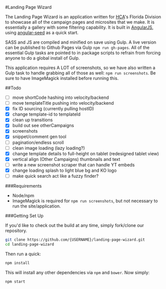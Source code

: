 #Landing Page Wizard

The Landing Page Wizard is an application written for [HCA](http://hcahealthcare.com)'s Florida Division to showcase all of the campaign pages and microsites that we make. It is essentially a gallery with some filtering capability. It is built in [AngularJS](http://angularjs.org/), using [angular-seed](https://github.com/angular/angular-seed) as a quick start.

SASS and JS are compiled and minified on save using Gulp. A live version can be published to Github Pages via Gulp `npm run gh-pages`. All of the essential Gulp tasks are pointed to in package scripts to refrain from forcing anyone to do a global install of Gulp.

This application requires A LOT of screenshots, so we have also written a Gulp task to handle grabbing all of those as well: `npm run screenshots`. Be sure to have ImageMagick installed before running this.

##Todo
- [ ] move shortCode hashing into velocity/backend
- [ ] move templateTitle pushing into velocity/backend
- [x] fix ID sourcing (currently pulling hostID)
- [x] change template-id to templateId
- [x] clean up transitions
- [x] build out see otherCampaigns
- [x] screenshots
- [x] snippet/comment gen tool
- [ ] pagination/endless scroll
- [ ] clean image loading (lazy loading?)
- [x] change template details to full-height on tablet (redesigned tablet view)
- [x] vertical align (Other Campaigns) thumbnails and text
- [ ] write a new screenshot scraper that can handle YT embeds
- [x] change loading splash to light blue bg and KO logo
- [ ] make quick search act like a fuzzy finder?

###Requirements
* Node/npm
* ImageMagick is required for `npm run screenshots`, but not necessary to run the site/application.

###Getting Set Up

If you'd like to check out the build at any time, simply fork/clone our repository.

```bash
git clone https://github.com/{USERNAME}/landing-page-wizard.git
cd landing-page-wizard
```
Then run a quick:
```bash
npm install
```
This will install any other dependencies via `npm` and `bower`.
Now simply:
```bash
npm start
```
